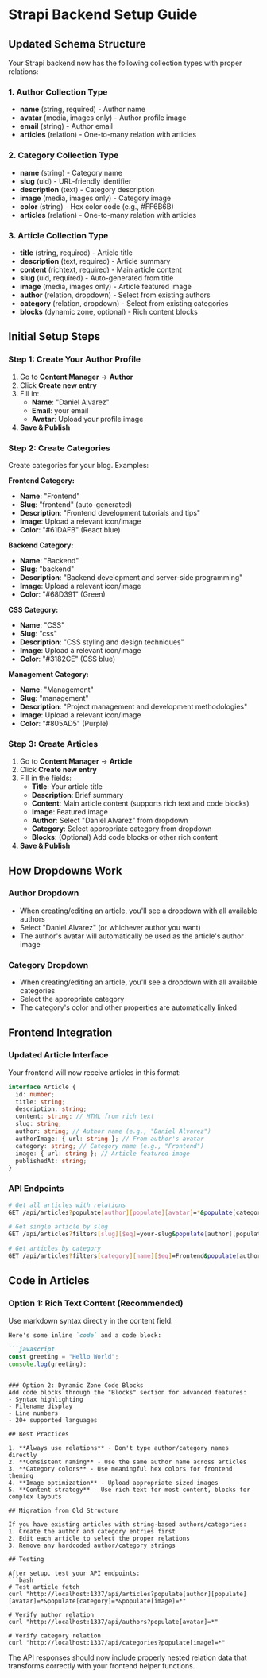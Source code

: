 # Strapi Backend Setup Guide

## Updated Schema Structure

Your Strapi backend now has the following collection types with proper relations:

### 1. Author Collection Type
- **name** (string, required) - Author name
- **avatar** (media, images only) - Author profile image
- **email** (string) - Author email
- **articles** (relation) - One-to-many relation with articles

### 2. Category Collection Type
- **name** (string) - Category name
- **slug** (uid) - URL-friendly identifier
- **description** (text) - Category description
- **image** (media, images only) - Category image
- **color** (string) - Hex color code (e.g., #FF6B6B)
- **articles** (relation) - One-to-many relation with articles

### 3. Article Collection Type
- **title** (string, required) - Article title
- **description** (text, required) - Article summary
- **content** (richtext, required) - Main article content
- **slug** (uid, required) - Auto-generated from title
- **image** (media, images only) - Article featured image
- **author** (relation, dropdown) - Select from existing authors
- **category** (relation, dropdown) - Select from existing categories
- **blocks** (dynamic zone, optional) - Rich content blocks

## Initial Setup Steps

### Step 1: Create Your Author Profile
1. Go to **Content Manager** → **Author**
2. Click **Create new entry**
3. Fill in:
   - **Name**: "Daniel Alvarez"
   - **Email**: your email
   - **Avatar**: Upload your profile image
4. **Save & Publish**

### Step 2: Create Categories
Create categories for your blog. Examples:

**Frontend Category:**
- **Name**: "Frontend"
- **Slug**: "frontend" (auto-generated)
- **Description**: "Frontend development tutorials and tips"
- **Image**: Upload a relevant icon/image
- **Color**: "#61DAFB" (React blue)

**Backend Category:**
- **Name**: "Backend"
- **Slug**: "backend"
- **Description**: "Backend development and server-side programming" 
- **Image**: Upload a relevant icon/image
- **Color**: "#68D391" (Green)

**CSS Category:**
- **Name**: "CSS"
- **Slug**: "css"
- **Description**: "CSS styling and design techniques"
- **Image**: Upload a relevant icon/image
- **Color**: "#3182CE" (CSS blue)

**Management Category:**
- **Name**: "Management"
- **Slug**: "management"
- **Description**: "Project management and development methodologies"
- **Image**: Upload a relevant icon/image
- **Color**: "#805AD5" (Purple)

### Step 3: Create Articles
1. Go to **Content Manager** → **Article**
2. Click **Create new entry**
3. Fill in the fields:
   - **Title**: Your article title
   - **Description**: Brief summary
   - **Content**: Main article content (supports rich text and code blocks)
   - **Image**: Featured image
   - **Author**: Select "Daniel Alvarez" from dropdown
   - **Category**: Select appropriate category from dropdown
   - **Blocks**: (Optional) Add code blocks or other rich content
4. **Save & Publish**

## How Dropdowns Work

### Author Dropdown
- When creating/editing an article, you'll see a dropdown with all available authors
- Select "Daniel Alvarez" (or whichever author you want)
- The author's avatar will automatically be used as the article's author image

### Category Dropdown  
- When creating/editing an article, you'll see a dropdown with all available categories
- Select the appropriate category
- The category's color and other properties are automatically linked

## Frontend Integration

### Updated Article Interface
Your frontend will now receive articles in this format:
```typescript
interface Article {
  id: number;
  title: string;
  description: string;
  content: string; // HTML from rich text
  slug: string;
  author: string; // Author name (e.g., "Daniel Alvarez")
  authorImage: { url: string }; // From author's avatar
  category: string; // Category name (e.g., "Frontend")
  image: { url: string }; // Article featured image
  publishedAt: string;
}
```

### API Endpoints
```bash
# Get all articles with relations
GET /api/articles?populate[author][populate][avatar]=*&populate[category]=*&populate[image]=*

# Get single article by slug
GET /api/articles?filters[slug][$eq]=your-slug&populate[author][populate][avatar]=*&populate[category]=*&populate[image]=*

# Get articles by category
GET /api/articles?filters[category][name][$eq]=Frontend&populate[author][populate][avatar]=*&populate[category]=*&populate[image]=*
```

## Code in Articles

### Option 1: Rich Text Content (Recommended)
Use markdown syntax directly in the content field:
```markdown
Here's some inline `code` and a code block:

```javascript
const greeting = "Hello World";
console.log(greeting);
```
```

### Option 2: Dynamic Zone Code Blocks
Add code blocks through the "Blocks" section for advanced features:
- Syntax highlighting
- Filename display
- Line numbers
- 20+ supported languages

## Best Practices

1. **Always use relations** - Don't type author/category names directly
2. **Consistent naming** - Use the same author name across articles
3. **Category colors** - Use meaningful hex colors for frontend theming
4. **Image optimization** - Upload appropriate sized images
5. **Content strategy** - Use rich text for most content, blocks for complex layouts

## Migration from Old Structure

If you have existing articles with string-based authors/categories:
1. Create the author and category entries first
2. Edit each article to select the proper relations
3. Remove any hardcoded author/category strings

## Testing

After setup, test your API endpoints:
```bash
# Test article fetch
curl "http://localhost:1337/api/articles?populate[author][populate][avatar]=*&populate[category]=*&populate[image]=*"

# Verify author relation
curl "http://localhost:1337/api/authors?populate[avatar]=*"

# Verify category relation  
curl "http://localhost:1337/api/categories?populate[image]=*"
```

The API responses should now include properly nested relation data that transforms correctly with your frontend helper functions.
